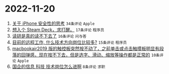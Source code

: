 # 2022-11-20

1. [关于 iPhone 安全性的思考](https://www.v2ex.com/t/896534) `34条评论` `Apple`
1. [想入个 Steam Deck，求打醒。](https://www.v2ex.com/t/896537) `17条评论` `程序员`
1. [读研是真的读不下去了](https://www.v2ex.com/t/896530) `16条评论` `问与答`
1. [目前的远程工作, 什么技术方向岗位比较多?](https://www.v2ex.com/t/896516) `15条评论` `程序员`
1. [macbookair2019 版的触控板突然按不动了，之前单击或点击触摸板明显有段落的回弹感，现在按不下去，但是选字、滑动、缩放等操作都是正常的](https://www.v2ex.com/t/896518) `10条评论` `Apple`
1. [国企的信息 科技 技术岗位怎么进啊](https://www.v2ex.com/t/896533) `8条评论` `求职`
